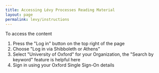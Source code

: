 ```yaml
---
title: Accessing Lévy Processes Reading Material
layout: page
permalink: levy/instructions
---
```


To access the content
1. Press the "Log in" button on the top right of the page
2. Choose "Log in via Shibboleth or Athens"
3. Select "University of Oxford" for your Organization, the "Search by keyword" feature is helpful here
4. Sign in using your Oxford Single Sign-On details